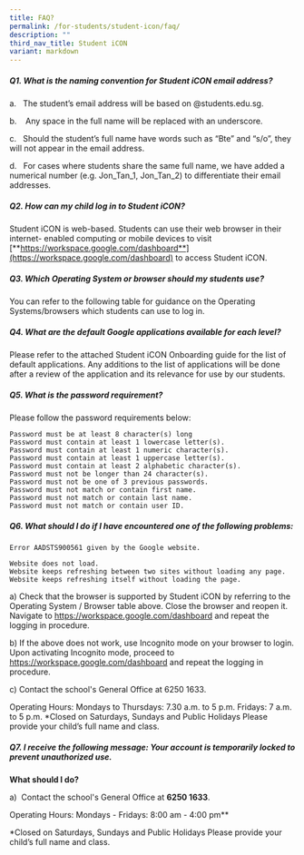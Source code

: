 ```yaml
---
title: FAQ?
permalink: /for-students/student-icon/faq/
description: ""
third_nav_title: Student iCON
variant: markdown
---
```



##### Q1. What is the naming convention for Student iCON email address?

a.&nbsp;&nbsp; The student’s email address will be based on @students.edu.sg.

b.&nbsp;&nbsp;&nbsp; Any space in the full name will be replaced with an underscore.

c.&nbsp;&nbsp; Should the student’s full name have words such as “Bte” and “s/o”, they will not appear in the email address.

d.&nbsp;&nbsp; For cases where students share the same full name, we have added a numerical number (e.g. Jon\_Tan\_1, Jon\_Tan\_2) to differentiate their email addresses.

##### Q2. How can my child log in to Student iCON?


Student iCON is web-based. Students can use their web browser in their internet- enabled computing or mobile devices to visit [**https://workspace.google.com/dashboard**](https://workspace.google.com/dashboard) to access Student iCON.

##### Q3. Which Operating System or browser should my students use?


You can refer to the following table for guidance on the Operating Systems/browsers which students can use to log in.

##### Q4. What are the default Google applications available for each level?


Please refer to the attached Student iCON Onboarding guide for the list of default applications. Any additions to the list of applications will be done after a review of the application and its relevance for use by our students.

##### Q5. What is the password requirement?

Please follow the password requirements below:

	Password must be at least 8 character(s) long
	Password must contain at least 1 lowercase letter(s).
	Password must contain at least 1 numeric character(s).
	Password must contain at least 1 uppercase letter(s).
	Password must contain at least 2 alphabetic character(s).
	Password must not be longer than 24 character(s).
	Password must not be one of 3 previous passwords.
 	Password must not match or contain first name.
	Password must not match or contain last name.
	Password must not match or contain user ID.


##### Q6. What should I do if I have encountered one of the following problems:
	
	Error AADSTS900561 given by the Google website.
	
	Website does not load.
	Website keeps refreshing between two sites without loading any page.
	Website keeps refreshing itself without loading the page.

a)	Check that the browser is supported by Student iCON by referring to the Operating System / Browser table above. Close the browser and reopen it. Navigate
to https://workspace.google.com/dashboard and repeat the logging in procedure.

b)	If the above does not work, use Incognito mode on your browser to login. Upon activating Incognito mode, proceed to https://workspace.google.com/dashboard and repeat the logging in procedure.

c)	Contact the school's General Office at 6250 1633.

Operating Hours:
Mondays to Thursdays: 7.30 a.m. to 5 p.m. Fridays: 7 a.m. to 5 p.m.
*Closed on Saturdays, Sundays and Public Holidays Please provide your child’s full name and class.


##### Q7. I receive the following message: Your account is temporarily locked to prevent unauthorized use.


**What should I do?**

a)&nbsp; Contact the school's General Office at **6250 1633**.

Operating Hours:
Mondays - Fridays: 8:00 am - 4:00 pm**

\*Closed on Saturdays, Sundays and Public Holidays Please provide your child’s full name and class.
